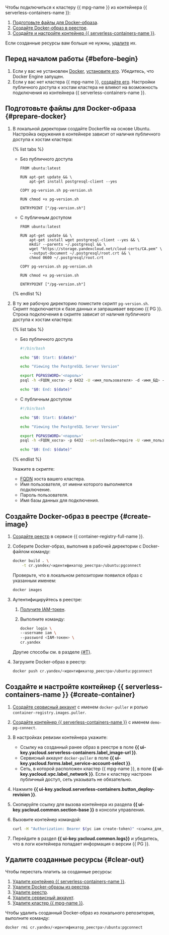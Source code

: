 Чтобы подключиться к кластеру {{ mpg-name }} из контейнера {{ serverless-containers-name }}:

1. [Подготовьте файлы для Docker-образа](#prepare-docker).
1. [Создайте Docker-образ в реестре](#create-image).
1. [Создайте и настройте контейнер {{ serverless-containers-name }}](#create-container).

Если созданные ресурсы вам больше не нужны, [удалите](#clear-out) их.

## Перед началом работы {#before-begin}

1. Если у вас не установлен [Docker](/blog/posts/2022/03/docker-containers), [установите его](https://docs.docker.com/get-docker/). Убедитесь, что Docker Engine запущен.
1. Если у вас нет кластера {{ mpg-name }}, [создайте его](../../managed-postgresql/operations/cluster-create.md). Настройки публичного доступа к хостам кластера не влияют на возможность подключения из контейнера {{ serverless-containers-name }}.

## Подготовьте файлы для Docker-образа {#prepare-docker}

1. В локальной директории создайте Dockerfile на основе Ubuntu. Настройка окружения в контейнере зависит от наличия публичного доступа к хостам кластера:

    {% list tabs %}

    - Без публичного доступа

        ```docker
        FROM ubuntu:latest

        RUN apt-get update && \
            apt-get install postgresql-client --yes

        COPY pg-version.sh pg-version.sh

        RUN chmod +x pg-version.sh

        ENTRYPOINT ["/pg-version.sh"]
        ```

    - С публичным доступом

        ```docker
        FROM ubuntu:latest

        RUN apt-get update && \
            apt-get install wget postgresql-client --yes && \
            mkdir --parents ~/.postgresql && \
            wget "https://storage.yandexcloud.net/cloud-certs/CA.pem" \
            --output-document ~/.postgresql/root.crt && \
            chmod 0600 ~/.postgresql/root.crt

        COPY pg-version.sh pg-version.sh

        RUN chmod +x pg-version.sh

        ENTRYPOINT ["/pg-version.sh"]
        ```

    {% endlist %}

1. В ту же рабочую директорию поместите скрипт `pg-version.sh`. Скрипт подключается к базе данных и запрашивает версию {{ PG }}. Строка подключения в скрипте зависит от наличия публичного доступа к хостам кластера:

    {% list tabs %}

    - Без публичного доступа

        ```bash
        #!/bin/bash

        echo "$0: Start: $(date)"

        echo "Viewing the PostgreSQL Server Version"

        export PGPASSWORD='<пароль>'
        psql -h <FQDN_хоста> -p 6432 -U <имя_пользователя> -d <имя_БД> -c 'select version();'

        echo "$0: End: $(date)"
        ```

    - С публичным доступом

        ```bash
        #!/bin/bash

        echo "$0: Start: $(date)"

        echo "Viewing the PostgreSQL Server Version"

        export PGPASSWORD='<пароль>'
        psql -h <FQDN_хоста> -p 6432 --set=sslmode=require -U <имя_пользователя> -d <имя_БД> -c 'select version();'

        echo "$0: End: $(date)"
        ```

    {% endlist %}

    Укажите в скрипте:

    * [FQDN](../../managed-postgresql/operations/connect.md#fqdn) хоста вашего кластера.
    * Имя пользователя, от имени которого выполняется подключение.
    * Пароль пользователя.
    * Имя базы данных для подключения.

## Создайте Docker-образ в реестре {#create-image}

1. [Создайте реестр](../../container-registry/operations/registry/registry-create.md) в сервисе {{ container-registry-full-name }}.

1. Соберите Docker-образ, выполнив в рабочей директории с Docker-файлом команду:

    ```bash
    docker build . \
        -t cr.yandex/<идентификатор_реестра>/ubuntu:pgconnect
    ```

    Проверьте, что в локальном репозитории появился образ с указанным именем:

    ```bash
    docker images
    ```

1. Аутентифицируйтесь в реестре:

    1. [Получите IAM-токен](../../iam/operations/iam-token/create.md).
    1. Выполните команду:

        ```bash
        docker login \
        --username iam \
        --password <IAM-токен> \
        cr.yandex
        ```

    Другие способы см. в разделе [{#T}](../../container-registry/operations/authentication.md).

1. Загрузите Docker-образ в реестр:

    ```bash
    docker push cr.yandex/<идентификатор_реестра>/ubuntu:pgconnect
    ```

## Создайте и настройте контейнер {{ serverless-containers-name }} {#create-container}

1. [Создайте сервисный аккаунт](../../iam/operations/sa/create.md) с именем `docker-puller` и ролью `container-registry.images.puller`.
1. [Создайте контейнер {{ serverless-containers-name }}](../../serverless-containers/operations/create.md) с именем `demo-pg-connect`.
1. В настройках ревизии контейнера укажите:

    * Ссылку на созданный ранее образ в реестре в поле **{{ ui-key.yacloud.serverless-containers.label_image-url }}**.
    * Сервисный аккаунт `docker-puller` в поле **{{ ui-key.yacloud.forms.label_service-account-select }}**.
    * Сеть, в которой расположен кластер {{ mpg-name }}, в поле **{{ ui-key.yacloud.vpc.label_network }}**. Если к кластеру настроен публичный доступ, сеть указывать не обязательно.

1. Нажмите **{{ ui-key.yacloud.serverless-containers.button_deploy-revision }}**.
1. Скопируйте ссылку для вызова контейнера из раздела **{{ ui-key.yacloud.common.section-base }}** в консоли управления.
1. Вызовите контейнер командой:

    ```bash
    curl -H "Authorization: Bearer $(yc iam create-token)" <ссылка_для_вызова>
    ```

1. Перейдите в раздел **{{ ui-key.yacloud.common.logs}}** и убедитесь, что в логи контейнера попадает информация о версии {{ PG }}.

## Удалите созданные ресурсы {#clear-out}

Чтобы перестать платить за созданные ресурсы:

1. [Удалите контейнер {{ serverless-containers-name }}](../../serverless-containers/operations/delete.md).
1. [Удалите Docker-образы из реестра](../../container-registry/operations/docker-image/docker-image-delete.md).
1. [Удалите реестр](../../container-registry/operations/registry/registry-delete.md).
1. [Удалите сервисный аккаунт](../../iam/operations/sa/delete.md).
1. [Удалите кластер {{ mpg-name }}](../../managed-postgresql/operations/cluster-delete.md).

Чтобы удалить созданный Docker-образ из локального репозитория, выполните команду:

```bash
docker rmi cr.yandex/<идентификатор_реестра>/ubuntu:pgconnect
```
